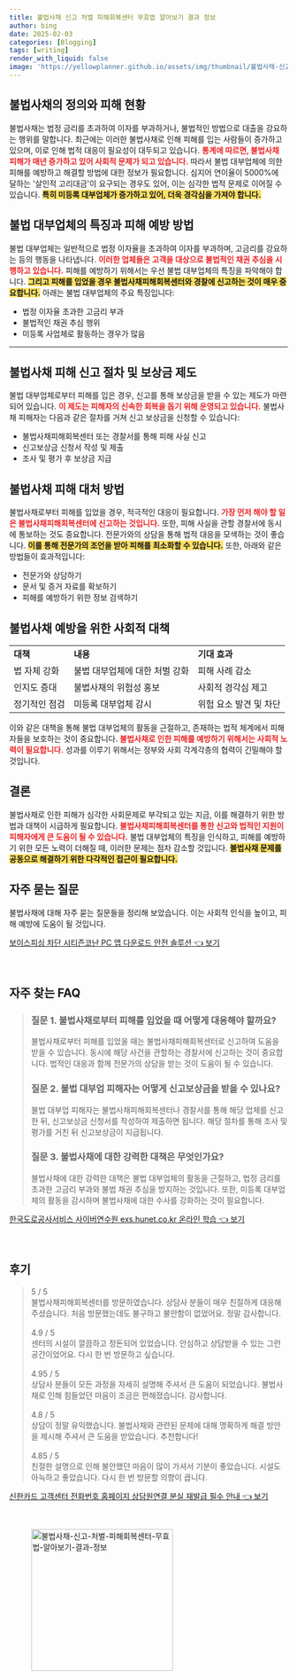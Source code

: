 ```yaml
---
title: 불법사채 신고 처벌 피해회복센터 무효법 알아보기 결과 정보
author: bing
date: 2025-02-03
categories: [Blogging]
tags: [writing]
render_with_liquid: false
image: 'https://yellowplanner.github.io/assets/img/thumbnail/불법사채-신고-처벌-피해회복센터-무효법-알아보기-결과-정보.webp'
---
```



<h2 id='불법사채의 정의와 피해 현황'>불법사채의 정의와 피해 현황</h2>

<p>불법사채는 법정 금리를 초과하여 이자를 부과하거나, 불법적인 방법으로 대출을 강요하는 행위를 말합니다. 최근에는 이러한 불법사채로 인해 피해를 입는 사람들이 증가하고 있으며, 이로 인해 법적 대응이 필요성이 대두되고 있습니다. <b><span style="color: #ee2323;">통계에 따르면, 불법사채 피해가 매년 증가하고 있어 사회적 문제가 되고 있습니다.</span></b> 따라서 불법 대부업체에 의한 피해를 예방하고 해결할 방법에 대한 정보가 필요합니다. 심지어 연이율이 5000%에 달하는 '살인적 고리대금'이 요구되는 경우도 있어, 이는 심각한 법적 문제로 이어질 수 있습니다. <b><span style="background-color: #ffe066;">특히 미등록 대부업체가 증가하고 있어, 더욱 경각심을 가져야 합니다.</span></b></p>

<h2 id='불법 대부업체의 특징과 피해 예방 방법'>불법 대부업체의 특징과 피해 예방 방법</h2>

<p>불법 대부업체는 일반적으로 법정 이자율을 초과하여 이자를 부과하며, 고금리를 강요하는 등의 행동을 나타냅니다. <b><span style="color: #ee2323;">이러한 업체들은 고객을 대상으로 불법적인 채권 추심을 시행하고 있습니다.</span></b> 피해를 예방하기 위해서는 우선 불법 대부업체의 특징을 파악해야 합니다. <b><span style="background-color: #ffe066;">그리고 피해를 입었을 경우 불법사채피해회복센터와 경찰에 신고하는 것이 매우 중요합니다.</span></b> 아래는 불법 대부업체의 주요 특징입니다:</p>

<ul>
    <li>법정 이자율 초과한 고금리 부과</li>
    <li>불법적인 채권 추심 행위</li>
    <li>미등록 사업체로 활동하는 경우가 많음</li>
</ul>

<hr />

<h2 id='불법사채 피해 신고 절차 및 보상금 제도'>불법사채 피해 신고 절차 및 보상금 제도</h2>

<p>불법 대부업체로부터 피해를 입은 경우, 신고를 통해 보상금을 받을 수 있는 제도가 마련되어 있습니다. <b><span style="color: #ee2323;">이 제도는 피해자의 신속한 회복을 돕기 위해 운영되고 있습니다.</span></b> 불법사채 피해자는 다음과 같은 절차를 거쳐 신고 보상금을 신청할 수 있습니다:</p>

<ul>
    <li>불법사채피해회복센터 또는 경찰서를 통해 피해 사실 신고</li>
    <li>신고보상금 신청서 작성 및 제출</li>
    <li>조사 및 평가 후 보상금 지급</li>
</ul>

<h2 id='불법사채 피해 대처 방법'>불법사채 피해 대처 방법</h2>

<p>불법사채로부터 피해를 입었을 경우, 적극적인 대응이 필요합니다. <b><span style="color: #ee2323;">가장 먼저 해야 할 일은 불법사채피해회복센터에 신고하는 것입니다.</span></b> 또한, 피해 사실을 관할 경찰서에 동시에 통보하는 것도 중요합니다. 전문가와의 상담을 통해 법적 대응을 모색하는 것이 좋습니다. <b><span style="background-color: #ffe066;">이를 통해 전문가의 조언을 받아 피해를 최소화할 수 있습니다.</span></b> 또한, 아래와 같은 방법들이 효과적입니다:</p>

<ul>
    <li>전문가와 상담하기</li>
    <li>문서 및 증거 자료를 확보하기</li>
    <li>피해를 예방하기 위한 정보 검색하기</li>
</ul>

<h2 id='불법사채 예방을 위한 사회적 대책'>불법사채 예방을 위한 사회적 대책</h2>

<table>
    <tr>
        <td><b>대책</b></td>
        <td><b>내용</b></td>
        <td><b>기대 효과</b></td>
    </tr>
    <tr>
        <td>법 자체 강화</td>
        <td>불법 대부업체에 대한 처벌 강화</td>
        <td>피해 사례 감소</td>
    </tr>
    <tr>
        <td>인지도 증대</td>
        <td>불법사채의 위험성 홍보</td>
        <td>사회적 경각심 제고</td>
    </tr>
    <tr>
        <td>정기적인 점검</td>
        <td>미등록 대부업체 감시</td>
        <td>위험 요소 발견 및 차단</td>
    </tr>
</table>

<p>이와 같은 대책을 통해 불법 대부업체의 활동을 근절하고, 존재하는 법적 체계에서 피해자들을 보호하는 것이 중요합니다. <b><span style="color: #ee2323;">불법사채로 인한 피해를 예방하기 위해서는 사회적 노력이 필요합니다.</span></b> 성과를 이루기 위해서는 정부와 사회 각계각층의 협력이 긴밀해야 할 것입니다.</p>

<h2 id='결론'>결론</h2>

<p>불법사채로 인한 피해가 심각한 사회문제로 부각되고 있는 지금, 이를 해결하기 위한 방법과 대책이 시급하게 필요합니다. <b><span style="color: #ee2323;">불법사채피해회복센터를 통한 신고와 법적인 지원이 피해자에게 큰 도움이 될 수 있습니다.</span></b> 불법 대부업체의 특징을 인식하고, 피해를 예방하기 위한 모든 노력이 더해질 때, 이러한 문제는 점차 감소할 것입니다. <b><span style="background-color: #ffe066;">불법사채 문제를 공동으로 해결하기 위한 다각적인 접근이 필요합니다.</span></b></p>

<h2 id='자주 묻는 질문'>자주 묻는 질문</h2>

<p>불법사채에 대해 자주 묻는 질문들을 정리해 보았습니다. 이는 사회적 인식을 높이고, 피해 예방에 도움이 될 것입니다.</p>


<p><a class="click-button" title="보이스피싱 차단 시티즌코난 PC 앱 다운로드 안전 솔루션" href="https://yellowplanner.github.io/posts/%EB%B3%B4%EC%9D%B4%EC%8A%A4%ED%94%BC%EC%8B%B1-%EC%B0%A8%EB%8B%A8-%EC%8B%9C%ED%8B%B0%EC%A6%8C%EC%BD%94%EB%82%9C-PC-%EC%95%B1-%EB%8B%A4%EC%9A%B4%EB%A1%9C%EB%93%9C-%EC%95%88%EC%A0%84-%EC%86%94%EB%A3%A8%EC%85%98/" rel="dofollow">보이스피싱 차단 시티즌코난 PC 앱 다운로드 안전 솔루션 👈 보기</a></p><br>
<h2 id='자주_찾는_FAQ'>자주 찾는 FAQ</h2>
<div itemscope="" itemtype="https://schema.org/FAQPage"> 
<blockquote> 
<div itemscope="" itemprop="mainEntity" itemtype="https://schema.org/Question"> 
<h3 itemprop="name">질문 1. 불법사채로부터 피해를 입었을 때 어떻게 대응해야 할까요?</h3> 
<div itemscope="" itemprop="acceptedAnswer" itemtype="https://schema.org/Answer"> 
<span itemprop="text"> 
<p>불법사채로부터 피해를 입었을 때는 불법사채피해회복센터로 신고하여 도움을 받을 수 있습니다. 동시에 해당 사건을 관할하는 경찰서에 신고하는 것이 중요합니다. 법적인 대응과 함께 전문가의 상담을 받는 것이 도움이 될 수 있습니다.</p> 
</span> 
</div> 
</div> 

<div itemscope="" itemprop="mainEntity" itemtype="https://schema.org/Question"> 
<h3 itemprop="name">질문 2. 불법 대부업 피해자는 어떻게 신고보상금을 받을 수 있나요?</h3> 
<div itemscope="" itemprop="acceptedAnswer" itemtype="https://schema.org/Answer"> 
<span itemprop="text"> 
<p>불법 대부업 피해자는 불법사채피해회복센터나 경찰서를 통해 해당 업체를 신고한 뒤, 신고보상금 신청서를 작성하여 제출하면 됩니다. 해당 절차를 통해 조사 및 평가를 거친 뒤 신고보상금이 지급됩니다.</p> 
</span> 
</div> 
</div> 

<div itemscope="" itemprop="mainEntity" itemtype="https://schema.org/Question"> 
<h3 itemprop="name">질문 3. 불법사채에 대한 강력한 대책은 무엇인가요?</h3> 
<div itemscope="" itemprop="acceptedAnswer" itemtype="https://schema.org/Answer"> 
<span itemprop="text"> 
<p>불법사채에 대한 강력한 대책은 불법 대부업체의 활동을 근절하고, 법정 금리를 초과한 고금리 부과와 불법 채권 추심을 방지하는 것입니다. 또한, 미등록 대부업체의 활동을 감시하며 불법사채에 대한 수사를 강화하는 것이 필요합니다.</p> 
</span> 
</div> 
</div> 
</blockquote> 
</div>
<p><a class="click-button" title="한국도로공사서비스 사이버연수원 exs.hunet.co.kr 온라인 학습" href="https://yellowplanner.github.io/posts/%ED%95%9C%EA%B5%AD%EB%8F%84%EB%A1%9C%EA%B3%B5%EC%82%AC%EC%84%9C%EB%B9%84%EC%8A%A4-%EC%82%AC%EC%9D%B4%EB%B2%84%EC%97%B0%EC%88%98%EC%9B%90-exs.hunet.co.kr-%EC%98%A8%EB%9D%BC%EC%9D%B8-%ED%95%99%EC%8A%B5/" rel="dofollow">한국도로공사서비스 사이버연수원 exs.hunet.co.kr 온라인 학습 👈 보기</a></p><br>
<h2 id='후기'>후기</h2>
<div itemscope itemtype="https://schema.org/Product">
  <blockquote>
  <div itemprop="review" itemscope itemtype="https://schema.org/Review">
      <div itemprop="reviewRating" itemscope itemtype="https://schema.org/Rating"> <span itemprop="ratingValue">5</span> / <span itemprop="bestRating">5</span> </div>
      <span itemprop="reviewBody">불법사채피해회복센터를 방문하였습니다. 상담사 분들이 매우 친절하게 대응해 주셨습니다. 처음 방문했는데도 불구하고 불안함이 없었어요. 정말 감사합니다.</span>
  </div>
  <br>
  <div itemprop="review" itemscope itemtype="https://schema.org/Review">
      <div itemprop="reviewRating" itemscope itemtype="https://schema.org/Rating"> <span itemprop="ratingValue">4.9</span> / <span itemprop="bestRating">5</span> </div>
      <span itemprop="reviewBody">센터의 시설이 깔끔하고 정돈되어 있었습니다. 안심하고 상담받을 수 있는 그런 공간이었어요. 다시 한 번 방문하고 싶습니다.</span>
  </div>
  <br>
  <div itemprop="review" itemscope itemtype="https://schema.org/Review">
      <div itemprop="reviewRating" itemscope itemtype="https://schema.org/Rating"> <span itemprop="ratingValue">4.95</span> / <span itemprop="bestRating">5</span> </div>
      <span itemprop="reviewBody">상담사 분들이 모든 과정을 자세히 설명해 주셔서 큰 도움이 되었습니다. 불법사채로 인해 힘들었던 마음이 조금은 편해졌습니다. 감사합니다.</span>
  </div>
  <br>
  <div itemprop="review" itemscope itemtype="https://schema.org/Review">
      <div itemprop="reviewRating" itemscope itemtype="https://schema.org/Rating"> <span itemprop="ratingValue">4.8</span> / <span itemprop="bestRating">5</span> </div>
      <span itemprop="reviewBody">상담이 정말 유익했습니다. 불법사채와 관련된 문제에 대해 명확하게 해결 방안을 제시해 주셔서 큰 도움을 받았습니다. 추천합니다!</span>
  </div>
  <br>
  <div itemprop="review" itemscope itemtype="https://schema.org/Review">
      <div itemprop="reviewRating" itemscope itemtype="https://schema.org/Rating"> <span itemprop="ratingValue">4.85</span> / <span itemprop="bestRating">5</span> </div>
      <span itemprop="reviewBody">친절한 설명으로 인해 불안했던 마음이 많이 가셔서 기분이 좋았습니다. 시설도 아늑하고 좋았습니다. 다시 한 번 방문할 의향이 큽니다.</span>
  </div>
  </blockquote>
</div>
<p><a class="click-button" title="신한카드 고객센터 전화번호 홈페이지 상담원연결 분실 재발급 필수 안내" href="https://yellowplanner.github.io/posts/%EC%8B%A0%ED%95%9C%EC%B9%B4%EB%93%9C-%EA%B3%A0%EA%B0%9D%EC%84%BC%ED%84%B0-%EC%A0%84%ED%99%94%EB%B2%88%ED%98%B8-%ED%99%88%ED%8E%98%EC%9D%B4%EC%A7%80-%EC%83%81%EB%8B%B4%EC%9B%90%EC%97%B0%EA%B2%B0-%EB%B6%84%EC%8B%A4-%EC%9E%AC%EB%B0%9C%EA%B8%89-%ED%95%84%EC%88%98-%EC%95%88%EB%82%B4/" rel="dofollow">신한카드 고객센터 전화번호 홈페이지 상담원연결 분실 재발급 필수 안내 👈 보기</a></p><br>
<figure class="image"><img src="https://yellowplanner.github.io/assets/img/thumbnail/불법사채-신고-처벌-피해회복센터-무효법-알아보기-결과-정보.webp" alt="불법사채-신고-처벌-피해회복센터-무효법-알아보기-결과-정보" width="256" height="256"></figure>